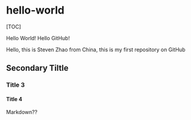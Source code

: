 # hello-world
[TOC]

Hello World! Hello GitHub!

Hello, this is Steven Zhao from China, this is my first repository on GitHub

## Secondary Tiltle

### Title 3

#### Title 4

Markdown??
